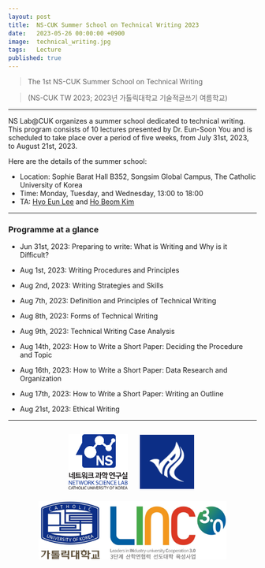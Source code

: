 ```yaml
---
layout: post
title:  NS-CUK Summer School on Technical Writing 2023
date:   2023-05-26 00:00:00 +0900
image:  technical_writing.jpg
tags:   Lecture
published: true
---
```


> The 1st NS-CUK Summer School on Technical Writing

> (NS-CUK TW 2023; 2023년 가톨릭대학교 기술적글쓰기 여름학교)

***

NS Lab@CUK organizes a summer school dedicated to technical writing. This program consists of 10 lectures presented by Dr. Eun-Soon You and is scheduled to take place over a period of five weeks, from July 31st, 2023, to August 21st, 2023.

Here are the details of the summer school:
* Location: Sophie Barat Hall B352, Songsim Global Campus, The Catholic University of Korea
* Time: Monday, Tuesday, and Wednesday, 13:00 to 18:00
* TA: [Hyo Eun Lee](https://nslab-cuk.github.io/member/helee) and [Ho Beom Kim](https://nslab-cuk.github.io/member/hbkim)

***

### Programme at a glance
* Jun 31st, 2023: Preparing to write: What is Writing and Why is it Difficult?

* Aug 1st, 2023: Writing Procedures and Principles

* Aug 2nd, 2023: Writing Strategies and Skills

* Aug 7th, 2023: Definition and Principles of Technical Writing

* Aug 8th, 2023: Forms of Technical Writing

* Aug 9th, 2023: Technical Writing Case Analysis

* Aug 14th, 2023: How to Write a Short Paper: Deciding the Procedure and Topic

* Aug 16th, 2023: How to Write a Short Paper: Data Research and Organization

* Aug 17th, 2023: How to Write a Short Paper: Writing an Outline

* Aug 21st, 2023: Ethical Writing

***

<p align="center"><a href="https://nslab-cuk.github.io/"><img align="center" src="/images/Logo_Square.png" style="width : 120px; margin : 10px"></a><a href="https://cukai.catholic.ac.kr/cukai/index.html"><img align="center" src="/images/AI_Logo.png" style="width : 110px; margin : 15px"></a><a href="https://linc.catholic.ac.kr/lincplus/index.html"><img align="center" src="/images/CUKLINK_Logo.jpg" style="width : 380px; margin : 10px"></a></p>
